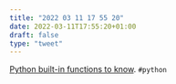```yaml
---
title: "2022 03 11 17 55 20"
date: 2022-03-11T17:55:20+01:00
draft: false
type: "tweet"
---
```

[Python built-in functions to know](https://treyhunner.com/2019/05/python-builtins-worth-learning/). `#python`
